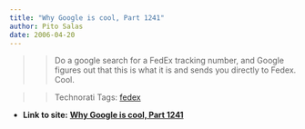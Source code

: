 ```yaml
---
title: "Why Google is cool, Part 1241"
author: Pito Salas
date: 2006-04-20
---
```



>>

>> Do a google search for a FedEx tracking number, and Google figures out that
this is what it is and sends you directly to Fedex. Cool.

>>

>> Technorati Tags: [fedex](<http://www.technorati.com/tag/fedex>)


* **Link to site:** **[Why Google is cool, Part 1241](None)**
